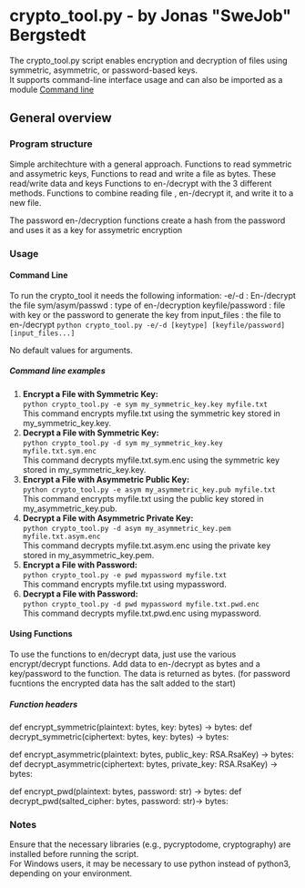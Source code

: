 # crypto_tool.py - by Jonas "SweJob" Bergstedt
The crypto_tool.py script enables encryption and decryption of files using symmetric, asymmetric, or password-based keys.  
It supports command-line interface usage and can also be imported as a module
[Command line](#command-line)

## General overview
### Program structure
Simple architechture with a general approach. 
Functions to read symmetric and assymetric keys,
Functions to read and write a file as bytes. These read/write data and keys
Functions to en-/decrypt with the 3 different methods.
Functions to combine reading file , en-/decrypt it, and write it to a new file.

The password en-/decryption functions create a hash from the password and uses it as a key for assymetric encryption

### Usage
#### Command Line
To run the crypto_tool it needs the following information:
-e/-d : En-/decrypt the file
sym/asym/passwd :  type of en-/decryption
keyfile/password : file with key or the password to generate the key from
input_files : the file to en-/decrypt
`python crypto_tool.py -e/-d [keytype] [keyfile/password] [input_files...]`

No default values for arguments.

##### Command line examples
1. **Encrypt a File with Symmetric Key:**  
   `python crypto_tool.py -e sym my_symmetric_key.key myfile.txt`  
   This command encrypts myfile.txt using the symmetric key stored in my_symmetric_key.key.
2. **Decrypt a File with Symmetric Key:**  
   `python crypto_tool.py -d sym my_symmetric_key.key myfile.txt.sym.enc`  
   This command decrypts myfile.txt.sym.enc using the symmetric key stored in my_symmetric_key.key.
3. **Encrypt a File with Asymmetric Public Key:**  
   `python crypto_tool.py -e asym my_asymmetric_key.pub myfile.txt`  
   This command encrypts myfile.txt using the public key stored in my_asymmetric_key.pub.
4. **Decrypt a File with Asymmetric Private Key:**  
   `python crypto_tool.py -d asym my_asymmetric_key.pem myfile.txt.asym.enc`  
   This command decrypts myfile.txt.asym.enc using the private key stored in my_asymmetric_key.pem.
5. **Encrypt a File with Password:**  
   `python crypto_tool.py -e pwd mypassword myfile.txt`  
   This command encrypts myfile.txt using mypassword.
6. **Decrypt a File with Password:**  
   `python crypto_tool.py -d pwd mypassword myfile.txt.pwd.enc`  
   This command decrypts myfile.txt.pwd.enc using mypassword.
   
#### Using Functions
To use the functions to en/decrypt data, just use the various encrypt/decrypt functions.
Add data to en-/decrypt as bytes and a key/password to the function. 
The data is returned as bytes. (for password fucntions the encrypted data has the salt added to the start)

##### Function headers
def encrypt_symmetric(plaintext: bytes, key: bytes) -> bytes:
def decrypt_symmetric(ciphertext: bytes, key: bytes) -> bytes:

def encrypt_asymmetric(plaintext: bytes, public_key: RSA.RsaKey) -> bytes:
def decrypt_asymmetric(ciphertext: bytes, private_key: RSA.RsaKey) -> bytes:

def encrypt_pwd(plaintext: bytes, password: str) -> bytes:
def decrypt_pwd(salted_cipher: bytes, password: str)-> bytes:

### Notes  
Ensure that the necessary libraries (e.g., pycryptodome, cryptography) are installed before running the script.  
For Windows users, it may be necessary to use python instead of python3, depending on your environment.
